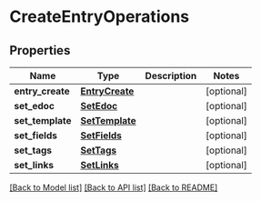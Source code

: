 # CreateEntryOperations

## Properties
Name | Type | Description | Notes
------------ | ------------- | ------------- | -------------
**entry_create** | [**EntryCreate**](EntryCreate.md) |  | [optional] 
**set_edoc** | [**SetEdoc**](SetEdoc.md) |  | [optional] 
**set_template** | [**SetTemplate**](SetTemplate.md) |  | [optional] 
**set_fields** | [**SetFields**](SetFields.md) |  | [optional] 
**set_tags** | [**SetTags**](SetTags.md) |  | [optional] 
**set_links** | [**SetLinks**](SetLinks.md) |  | [optional] 

[[Back to Model list]](../README.md#documentation-for-models) [[Back to API list]](../README.md#documentation-for-api-endpoints) [[Back to README]](../README.md)


